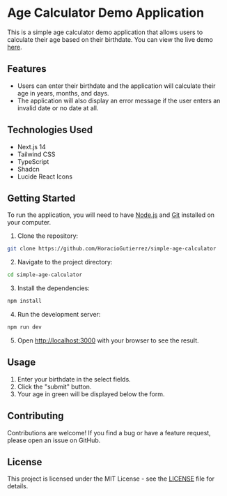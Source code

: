 # Age Calculator Demo Application

This is a simple age calculator demo application that allows users to calculate their age based on their birthdate. You can view the live demo [here](https://simple-age-calculator-demo.vercel.app/).

## Features

- Users can enter their birthdate and the application will calculate their age in years, months, and days.
- The application will also display an error message if the user enters an invalid date or no date at all.

## Technologies Used

- Next.js 14
- Tailwind CSS
- TypeScript
- Shadcn
- Lucide React Icons

## Getting Started

To run the application, you will need to have [Node.js](https://nodejs.org/en/) and [Git](https://git-scm.com/) installed on your computer.

1. Clone the repository:

```bash
git clone https://github.com/HoracioGutierrez/simple-age-calculator
```

2. Navigate to the project directory:

```bash
cd simple-age-calculator
```

3. Install the dependencies:

```bash
npm install
```

4. Run the development server:

```bash
npm run dev
```

5. Open [http://localhost:3000](http://localhost:3000) with your browser to see the result.

## Usage

1. Enter your birthdate in the select fields.
2. Click the "submit" button.
3. Your age in green will be displayed below the form.

## Contributing

Contributions are welcome! If you find a bug or have a feature request, please open an issue on GitHub.

## License

This project is licensed under the MIT License - see the [LICENSE](LICENSE) file for details.